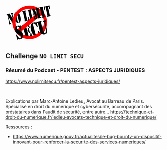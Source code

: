 ![Logo NoLimitSecu](./imgs/logo_NoLimitSecu.png)
## Challenge `NO LIMIT SECU`

### Résumé du Podcast - PENTEST : ASPECTS JURIDIQUES

https://www.nolimitsecu.fr/pentest-aspects-juridiques/ 

<br>

Explications par Marc-Antoine Ledieu, Avocat au Barreau de Paris. Spécialisé en droit du numérique et cybersécurité, accompagnant des préstataires dans l'audit de sécurité, entre autre...
https://technique-et-droit-du-numerique.fr/ledieu-avocats-technique-et-droit-du-numerique/







Ressources :

- https://www.numerique.gouv.fr/actualites/le-bug-bounty-un-dispositif-innovant-pour-renforcer-la-securite-des-services-numeriques/ 


     